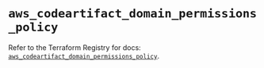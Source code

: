 # `aws_codeartifact_domain_permissions_policy`

Refer to the Terraform Registry for docs: [`aws_codeartifact_domain_permissions_policy`](https://registry.terraform.io/providers/hashicorp/aws/3.76.1/docs/resources/codeartifact_domain_permissions_policy).
